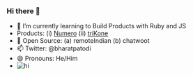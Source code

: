 ### Hi there 👋

<!--
**bharat-patodi/bharat-patodi** is a ✨ _special_ ✨ repository because its `README.md` (this file) appears on your GitHub profile.
-->

- 🌱 I’m currently learning to Build Products with Ruby and JS
- Products: (i) [Numero](https://altcampus.github.io/numero/build/index.html) (ii) [triKone](https://bharat-patodi.github.io/trikone/)
- 👯 Open Source: (a) remoteIndian (b) chatwoot
- 📫 Twitter: @bharatpatodi
- 😄 Pronouns: He/Him
- ![hi](https://www.codewars.com/users/bharat-patodi/badges/small)
